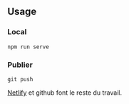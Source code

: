 ## Usage

### Local

```
npm run serve
```

### Publier

```
git push
```

[Netlify](https://netlify.com) et github font le reste du travail.

